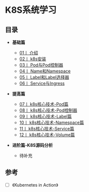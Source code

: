 # K8S系统学习


## 目录

-  **基础篇**
    - [01丨 介绍 ](./K8S介绍.md)
    - [02丨 k8s安装 ](./k8s安装.md)
    - [03丨 Pod与Pod控制器 ](./Pod概念与Pod控制器.md)
    - [04丨 Name和Namespace ](./Name与Namespace.md)
    - [05丨 Label和Label选择器 ](./Label与Label选择器.md)
    - [06丨 Service与Ingress ](./Service与Ingress.md)
  

-  **提高篇**
     - [07丨 k8s核心技术-Pod篇 ](./核心技术-Pod篇.md)
     - [08丨 k8s核心技术-Pod控制器 ](./核心技术-Pod控制器.md)
     - [09丨 k8s核心技术-Label篇 ](./核心技术-Label篇.md)
     - [10丨 k8s核心技术-Namespace篇 ](./核心技术-Namespace篇.md)
     - [11丨 k8s核心技术-Service篇 ](./核心技术-Service篇.md)
     - [12丨 k8s核心技术-Volume篇 ](./核心技术-Volume篇.md)

    

-  **进阶篇-K8S源码分析**
     - 待补充


## <i class="icon-desktop"></i> 参考

- [ ] 《Kubernetes in Action》
